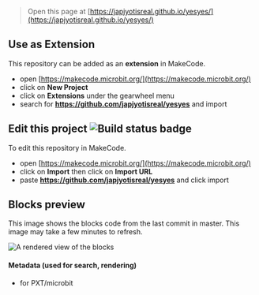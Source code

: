 
> Open this page at [https://japjyotisreal.github.io/yesyes/](https://japjyotisreal.github.io/yesyes/)

## Use as Extension

This repository can be added as an **extension** in MakeCode.

* open [https://makecode.microbit.org/](https://makecode.microbit.org/)
* click on **New Project**
* click on **Extensions** under the gearwheel menu
* search for **https://github.com/japjyotisreal/yesyes** and import

## Edit this project ![Build status badge](https://github.com/japjyotisreal/yesyes/workflows/MakeCode/badge.svg)

To edit this repository in MakeCode.

* open [https://makecode.microbit.org/](https://makecode.microbit.org/)
* click on **Import** then click on **Import URL**
* paste **https://github.com/japjyotisreal/yesyes** and click import

## Blocks preview

This image shows the blocks code from the last commit in master.
This image may take a few minutes to refresh.

![A rendered view of the blocks](https://github.com/japjyotisreal/yesyes/raw/master/.github/makecode/blocks.png)

#### Metadata (used for search, rendering)

* for PXT/microbit
<script src="https://makecode.com/gh-pages-embed.js"></script><script>makeCodeRender("{{ site.makecode.home_url }}", "{{ site.github.owner_name }}/{{ site.github.repository_name }}");</script>
